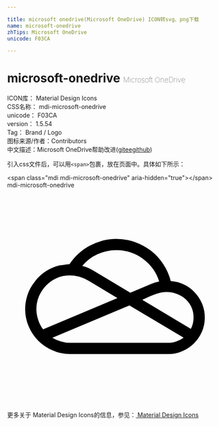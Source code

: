 ```yaml
---

title: microsoft onedrive(Microsoft OneDrive) ICON转svg、png下载
name: microsoft-onedrive
zhTips: Microsoft OneDrive
unicode: F03CA

---
```


# microsoft-onedrive  <small style="font-size: 60%;font-weight: 100">Microsoft OneDrive</small>


<div class="detail-page">
<p>
<span>
ICON库：
<span class="badge-secondary badge">Material Design Icons</span> 
</span>
<br/>
<span>
CSS名称：
<span class="badge-secondary badge">mdi-microsoft-onedrive</span> 
</span>
<br/>
<span>
unicode：
<span class="badge-secondary badge">F03CA</span> 
</span>
<br/>
<span>
version：
<span class="badge-secondary badge">1.5.54</span> 
</span>
<br/>
<span>Tag：
<span class="badge-light badge">Brand / Logo</span>
</span>
<br/>
<span>图标来源/作者：<span class="badge-light badge">Contributors</span></span> 
<br/>
<span class="zh-detail">中文描述：<span class="badge-primary badge">Microsoft OneDrive</span><span class="help-link"><span>帮助改进</span>(<a href="https://gitee.com/liuwave/icon-helper/edit/master/json/material/microsoft-onedrive.json" target="_blank" rel="noopener noreferrer">gitee</a><a href="https://github.com/liuwave/icon-helper/edit/master/json/material/microsoft-onedrive.json" target="_blank" rel="noopener noreferrer">github</a></span>)</span><br/>
</p>
</div>
<div class="alert alert-dark">
  <i class="mdi mdi-microsoft-onedrive mdi-48px"></i>
  <i class="mdi mdi-microsoft-onedrive mdi-36px"></i>
  <i class="mdi mdi-microsoft-onedrive mdi-24px"></i>
  <i class="mdi mdi-microsoft-onedrive mdi-18px"></i>
</div>
<div>
  <p>引入css文件后，可以用<code>&lt;span&gt;</code>包裹，放在页面中。具体如下所示：    
  </p>
  <div class="alert alert-primary" style="font-size: 14px">
    &lt;span class="mdi mdi-microsoft-onedrive" aria-hidden="true"&gt;&lt;/span&gt;
    <copy-btn content='<span class="mdi mdi-microsoft-onedrive" aria-hidden="true"></span>'></copy-btn>
  </div>
  <div class="alert alert-secondary">
    <i class="mdi mdi-microsoft-onedrive"
    style="font-size: 24px"
    aria-hidden="true"></i> mdi-microsoft-onedrive
    <copy-btn content="mdi-microsoft-onedrive" btn-title="复制图标名称"></copy-btn>
  </div>
</div>
<div id="svg" class="svg-wrap">
<svg xmlns="http://www.w3.org/2000/svg" viewBox="0 0 24 24"><path d="M18.21 10.29Q19 10.34 19.7 10.68 20.39 11 20.9 11.57 21.41 12.12 21.71 12.83 22 13.54 22 14.34 22 15.18 21.68 15.92 21.36 16.66 20.8 17.21 20.25 17.76 19.5 18.08 18.78 18.41 17.94 18.41H7Q5.97 18.41 5.06 18 4.15 17.61 3.47 16.94 2.79 16.26 2.4 15.35 2 14.44 2 13.41 2 12.59 2.26 11.83 2.5 11.08 3 10.45 3.44 9.82 4.08 9.35 4.72 8.88 5.5 8.63 5.87 8.5 6.21 8.5 6.56 8.43 6.93 8.41H6.94Q7.37 7.75 7.95 7.23 8.5 6.71 9.2 6.34 9.87 6 10.62 5.78 11.37 5.59 12.16 5.59 13.22 5.59 14.2 5.94 15.18 6.29 16 6.91 16.8 7.53 17.37 8.39 17.95 9.26 18.21 10.29M12.16 6.84Q11.05 6.84 10.06 7.3 9.06 7.75 8.36 8.6 8.73 8.7 9.07 8.85 9.4 9 9.73 9.2L13.71 11.58L16 10.62Q16.21 10.53 16.44 10.45 16.67 10.38 16.92 10.33 16.68 9.55 16.21 8.91 15.74 8.27 15.11 7.81 14.5 7.35 13.73 7.1 13 6.84 12.16 6.84M4 15.66L12.27 12.18L9.08 10.26Q8.59 9.97 8.06 9.81 7.5 9.66 6.95 9.66 6.19 9.66 5.5 9.96 4.84 10.26 4.34 10.77 3.84 11.29 3.54 11.97 3.25 12.65 3.25 13.41 3.25 14 3.45 14.59 3.64 15.19 4 15.66M17.94 17.16Q18.41 17.16 18.84 17 19.27 16.86 19.64 16.58L13.61 13L5.03 16.59Q5.47 16.86 5.97 17 6.47 17.16 7 17.16M20.45 15.61Q20.75 15 20.75 14.34 20.75 13.7 20.5 13.17 20.26 12.65 19.85 12.28 19.43 11.91 18.88 11.71 18.32 11.5 17.7 11.5 17.35 11.5 17 11.6 16.66 11.68 16.33 11.81 16 11.93 15.67 12.08 15.35 12.23 15.04 12.37Z" /></svg>
</div>
<detail full-name='mdi-microsoft-onedrive'></detail>
    
<div><p>更多关于 Material Design Icons的信息，参见：<a target="_blank" href="https://iconhelper.cn/material.html"> Material Design Icons</a>
</p></div>
